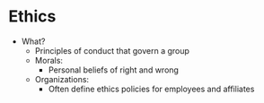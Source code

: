 # Ethics
- What?
	- Principles of conduct that govern a group
	- Morals:
		- Personal beliefs of right and wrong
	- Organizations:
		- Often define ethics policies for employees and affiliates

